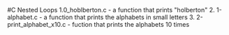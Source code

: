 #C Nested Loops
1.0_hoblberton.c - a function that prints "holberton"
2. 1-alphabet.c - a function that prints the alphabets in small letters
3. 2-print_alphabet_x10.c - fuction that prints the alphabets 10 times